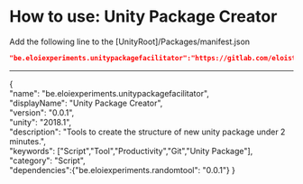 # How to use: Unity Package Creator   
Add the following line to the [UnityRoot]/Packages/manifest.json    
``` json     
"be.eloiexperiments.unitypackagefacilitator":"https://gitlab.com/eloistree/2019_07_21_UnityPackageFacilitator.git",    
```    
--------------------------------------    
{                                                                                
  "name": "be.eloiexperiments.unitypackagefacilitator",                              
  "displayName": "Unity Package Creator",                        
  "version": "0.0.1",                         
  "unity": "2018.1",                             
  "description": "Tools to create the structure of new unity package under 2 minutes.",              
  "keywords": ["Script","Tool","Productivity","Git","Unity Package"],
  "category": "Script",                   
  "dependencies":{"be.eloiexperiments.randomtool": "0.0.1"}
}                                                                                